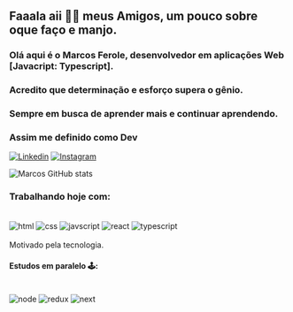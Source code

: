 ## Faaala aii 🖖🏼 meus Amigos, um pouco sobre oque faço e manjo.

### Olá aqui é o Marcos Ferole, desenvolvedor em aplicações Web [Javacript: Typescript].
### Acredito que determinação e esforço supera o gênio.
### Sempre em busca de aprender mais e continuar aprendendo.
### Assim me definido como <strong>Dev</strong>


[![Linkedin](https://img.shields.io/badge/LinkedIn-0077B5?style=for-the-badge&logo=linkedin&logoColor=white)](https://www.linkedin.com/in/m4rcaoferole/)
[![Instagram](https://img.shields.io/badge/Instagram-E4405F?style=for-the-badge&logo=instagram&logoColor=white)](https://www.instagram.com/m4rcaoferole)

![Marcos GitHub stats](https://github-readme-stats.vercel.app/api?username=m4rcaoferole&show_icons=true&theme=dracula)

### <strong>Trabalhando hoje com</strong>:

<div style="display: inline_block"> </br>
  <img align="center" alt="html" src="https://img.shields.io/badge/HTML5-E34F26?style=for-the-badge&logo=html5&logoColor=white" />
  <img align="center" alt="css" src="https://img.shields.io/badge/CSS3-1572B6?style=for-the-badge&logo=css3&logoColor=white" />
  <img align="center" alt="javscript" src="https://img.shields.io/badge/JavaScript-F7DF1E?style=for-the-badge&logo=javascript&logoColor=black" />
  <img align="center" alt="react" src="https://img.shields.io/badge/React-20232A?style=for-the-badge&logo=react&logoColor=61DAFB" />
  <img align="center" alt="typescript" src="https://img.shields.io/badge/TypeScript-007ACC?style=for-the-badge&logo=typescript&logoColor=white" />

</div></br>
Motivado pela tecnologia.

#### Estudos em paralelo 🕹:

<div style="display: inline_block"> </br>
  <img align="center" alt="node" src="https://img.shields.io/badge/Node.js-43853D?style=for-the-badge&logo=node.js&logoColor=white" />
  <img align="center" alt="redux" src="https://img.shields.io/badge/Redux-593D88?style=for-the-badge&logo=redux&logoColor=white" />
  <img align="center" alt="next" src="https://img.shields.io/badge/Redux-593D88?style=for-the-badge&logo=redux&logoColor=white" />
</div></br>
<!--
**m4rcaoferole/m4rcaoferole** is a ✨ _special_ ✨ repository because its `README.md` (this file) appears on your GitHub profile.

Here are some ideas to get you started:

- 🔭 I’m currently working on ...
- 🌱 I’m currently learning ...
- 👯 I’m looking to collaborate on ...
- 🤔 I’m looking for help with ...
- 💬 Ask me about ...
- 📫 How to reach me: ...
- 😄 Pronouns: ...
- ⚡ Fun fact: ...
-->
